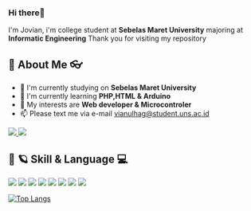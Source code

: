 ###  Hi there👋

I'm Jovian, i'm college student at  **Sebelas Maret University** majoring at **Informatic Engineering** Thank you for visiting my repository

## 📝 About Me 👓
- 🏫 I'm currently studying on **Sebelas Maret University**
- 🌱 I'm currently learning **PHP,HTML & Arduino**
- 🌟 My interests are **Web developer & Microcontroler**
- 📫 Please text me via e-mail vianulhag@student.uns.ac.id
<a href="https://wa.me/6281229990721?text=Assalamualaikum">
    <img src="https://img.shields.io/badge/WHATSAPP-%2325D366.svg?&style=for-the-badge&logo=whatsapp&logoColor=white" />    
  </a>

<a href="https://www.instagram.com/jo.naathaan/">
    <img src="https://img.shields.io/badge/Instagram-E4405F?style=for-the-badge&logo=instagram&logoColor=white" />    
  </a>
  
  ## 🚀 🪐 Skill & Language 💻
  
  <img src = "https://img.shields.io/badge/HTML-239120?style=for-the-badge&logo=html5&logoColor=white " />     <img src = "https://img.shields.io/badge/CSS-239120?&style=for-the-badge&logo=css3&logoColor=white" />
 <img src = "https://img.shields.io/badge/PHP-777BB4?style=for-the-badge&logo=php&logoColor=white" />  <img src = "https://img.shields.io/badge/MySQL-005C84?style=for-the-badge&logo=mysql&logoColor=white" />  <img src = "https://img.shields.io/badge/Codeigniter-EF4223?style=for-the-badge&logo=codeigniter&logoColor=white" /> 
  <img src = "https://img.shields.io/badge/Laravel-FF2D20?style=for-the-badge&logo=laravel&logoColor=white" /> 
  <img src = "https://img.shields.io/badge/JavaScript-323330?style=for-the-badge&logo=javascript&logoColor=F7DF1E" />  <img src = "https://img.shields.io/badge/figma-%23F24E1E.svg?style=for-the-badge&logo=figma&logoColor=white" />


[![Top Langs](https://github-readme-stats.vercel.app/api/top-langs/?username=JonathanUlhaq&layout=compact)](https://github.com/anuraghazra/github-readme-stats)





<!---
respectorest1/respectorest1 is a ✨ special ✨ repository because its `README.md` (this file) appears on your GitHub profile.
You can click the Preview link to take a look at your changes.
--->
